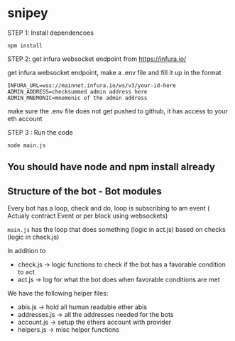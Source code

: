# snipey
STEP 1: Install dependencoes

```
npm install
```

STEP 2: get infura websocket endpoint from https://infura.io/

get infura websocket endpoint, make a .env file and fill it up in the format 

```
INFURA_URL=wss://mainnet.infura.io/ws/v3/your-id-here
ADMIN_ADDRESS=checksummed admin address here
ADMIN_MNEMONIC=mnemonic of the admin address
```
make sure the .env file does not get pushed to github, it has access to your eth account

STEP 3 : Run the code 

```
node main.js
````

You should have node and npm install already 
----------------------------------------------------------------------------------------------------
## Structure of the bot - Bot modules

Every bot has a loop, check and do, loop is subscribing to am event ( Actualy contract Event or per block using websockets)

`main.js` has the loop that does something (logic in act.js) based on checks (logic in check.js)

In addition to 
* check.js -> logic functions to check if the bot has a favorable condition to act 
* act.js -> log for what the bot does when favorable conditions are met

We have the following helper files: 
* abis.js -> hold all human readable ether abis
* addresses.js -> all the  addresses needed for the bots 
* account.js -> setup the ethers account with provider 
* helpers.js -> misc helper functions 